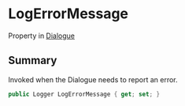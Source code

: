# LogErrorMessage

Property in [Dialogue](/api/csharp/yarn.dialogue.md)

## Summary


Invoked when the Dialogue needs to report an error.


```csharp
public Logger LogErrorMessage { get; set; }
```

